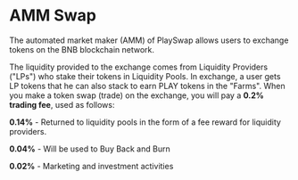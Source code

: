 # AMM Swap

The automated market maker (AMM) of PlaySwap allows users to exchange tokens on the BNB blockchain network. 

The liquidity provided to the exchange comes from Liquidity Providers ("LPs") who stake their tokens in Liquidity Pools. In exchange, a user gets LP tokens that he can also stack to earn PLAY tokens in the "Farms".
When you make a token swap (trade) on the exchange, you will pay a **0.2% trading fee**, used as follows:


**0.14%** - Returned to liquidity pools in the form of a fee reward for liquidity providers.

**0.04%** - Will be used to Buy Back and Burn

**0.02%** - Marketing and investment activities
